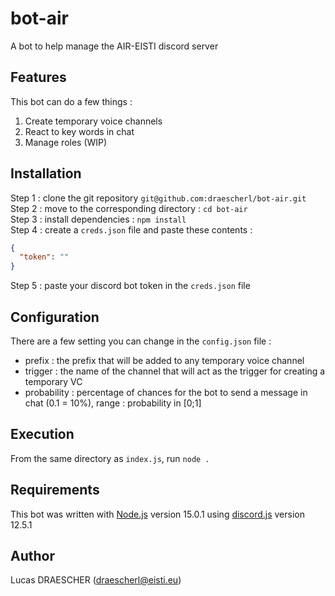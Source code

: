 # bot-air
A bot to help manage the AIR-EISTI discord server

## Features
This bot can do a few things :
<ol>
  <li>Create temporary voice channels</li>
  <li>React to key words in chat</li>
  <li>Manage roles (WIP)</li>
</ol>

## Installation
Step 1 : clone the git repository `git@github.com:draescherl/bot-air.git` <br>
Step 2 : move to the corresponding directory : `cd bot-air` <br>
Step 3 : install dependencies : `npm install` <br>
Step 4 : create a `creds.json` file and paste these contents : 
```json
{
  "token": ""
}
```
Step 5 : paste your discord bot token in the `creds.json` file

## Configuration
There are a few setting you can change in the `config.json` file :
<ul>
  <li>prefix : the prefix that will be added to any temporary voice channel</li>
  <li>trigger : the name of the channel that will act as the trigger for creating a temporary VC</li>
  <li>probability : percentage of chances for the bot to send a message in chat (0.1 = 10%), range : probability in [0;1]</li>
</ul>

## Execution
From the same directory as `index.js`, run `node .`

## Requirements
This bot was written with [Node.js](nodejs.org/) version 15.0.1 using [discord.js](discord.js.org/) version 12.5.1

## Author
Lucas DRAESCHER (draescherl@eisti.eu)
